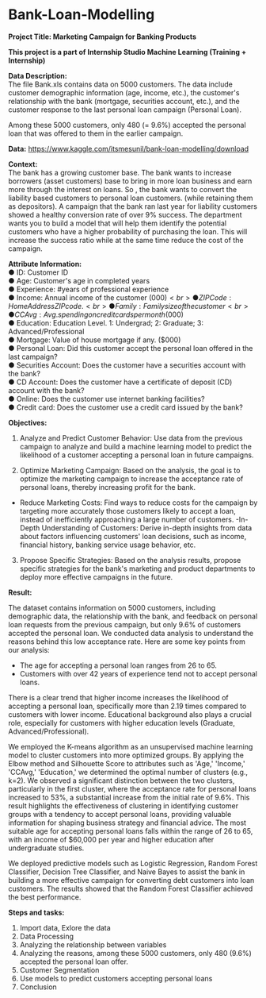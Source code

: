 # Bank-Loan-Modelling
<b>Project Title: Marketing Campaign for Banking Products</b>

<b>This project is a part of Internship Studio Machine Learning (Training + Internship)</b>

<b>Data Description:</b> <br>
The file Bank.xls contains data on 5000 customers. The data include customer
demographic information (age, income, etc.), the customer's relationship with the bank
(mortgage, securities account, etc.), and the customer response to the last personal
loan campaign (Personal Loan).

Among these 5000 customers, only 480 (= 9.6%) accepted the personal loan that was
offered to them in the earlier campaign.

<b>Data:</b> https://www.kaggle.com/itsmesunil/bank-loan-modelling/download

<b>Context:</b><br>
The bank has a growing customer base. The bank wants to increase borrowers (asset
customers) base to bring in more loan business and earn more through the interest on
loans. So , the bank wants to convert the liability based customers to personal loan
customers. (while retaining them as depositors). A campaign that the bank ran last year
for liability customers showed a healthy conversion rate of over 9% success. The
department wants you to build a model that will help them identify the potential
customers who have a higher probability of purchasing the loan. This will increase the
success ratio while at the same time reduce the cost of the campaign.

<b>Attribute Information:</b><br>
● ID: Customer ID<br>
● Age: Customer's age in completed years<br>
● Experience: #years of professional experience<br>
● Income: Annual income of the customer ($000)<br>
● ZIP Code: Home Address ZIP code.<br>
● Family: Family size of the customer<br>
● CCAvg: Avg. spending on credit cards per month ($000)<br>
● Education: Education Level. 1: Undergrad; 2: Graduate; 3:
Advanced/Professional<br>
● Mortgage: Value of house mortgage if any. ($000)<br>
● Personal Loan: Did this customer accept the personal loan offered in the last
campaign?<br>
● Securities Account: Does the customer have a securities account with the bank?<br>
● CD Account: Does the customer have a certificate of deposit (CD) account with
the bank?<br>
● Online: Does the customer use internet banking facilities?<br>
● Credit card: Does the customer use a credit card issued by the bank?<br>

<b>Objectives:</b>

1. Analyze and Predict Customer Behavior: Use data from the previous campaign to analyze and build a machine learning model to predict the likelihood of a customer accepting a personal loan in future campaigns.

2. Optimize Marketing Campaign: Based on the analysis, the goal is to optimize the marketing campaign to increase the acceptance rate of personal loans, thereby increasing profit for the bank.

- Reduce Marketing Costs: Find ways to reduce costs for the campaign by targeting more accurately those customers likely to accept a loan, instead of inefficiently approaching a large number of customers.
-In-Depth Understanding of Customers: Derive in-depth insights from data about factors influencing customers' loan decisions, such as income, financial history, banking service usage behavior, etc.

3. Propose Specific Strategies: Based on the analysis results, propose specific strategies for the bank's marketing and product departments to deploy more effective campaigns in the future.

<b>Result:</b>

The dataset contains information on 5000 customers, including demographic data, the relationship with the bank, and feedback on personal loan requests from the previous campaign, but only 9.6% of customers accepted the personal loan. We conducted data analysis to understand the reasons behind this low acceptance rate. Here are some key points from our analysis:
- The age for accepting a personal loan ranges from 26 to 65.
- Customers with over 42 years of experience tend not to accept personal loans.

There is a clear trend that higher income increases the likelihood of accepting a personal loan, specifically more than 2.19 times compared to customers with lower income.
Educational background also plays a crucial role, especially for customers with higher education levels (Graduate, Advanced/Professional).

We employed the K-means algorithm as an unsupervised machine learning model to cluster customers into more optimized groups. By applying the Elbow method and Silhouette Score to attributes such as 'Age,' 'Income,' 'CCAvg,' 'Education,' we determined the optimal number of clusters (e.g., k=2). We observed a significant distinction between the two clusters, particularly in the first cluster, where the acceptance rate for personal loans increased to 53%, a substantial increase from the initial rate of 9.6%. This result highlights the effectiveness of clustering in identifying customer groups with a tendency to accept personal loans, providing valuable information for shaping business strategy and financial advice.
The most suitable age for accepting personal loans falls within the range of 26 to 65, with an income of $60,000 per year and higher education after undergraduate studies.

We deployed predictive models such as Logistic Regression, Random Forest Classifier, Decision Tree Classifier, and Naive Bayes to assist the bank in building a more effective campaign for converting debt customers into loan customers. The results showed that the Random Forest Classifier achieved the best performance.

<b>Steps and tasks:</b>
1. Import data, Exlore the data
2. Data Processing
3. Analyzing the relationship between variables
4. Analyzing the reasons, among these 5000 customers, only 480 (9.6%) accepted the personal loan offer.
5. Customer Segmentation
6. Use models to predict customers accepting personal loans
7. Conclusion
